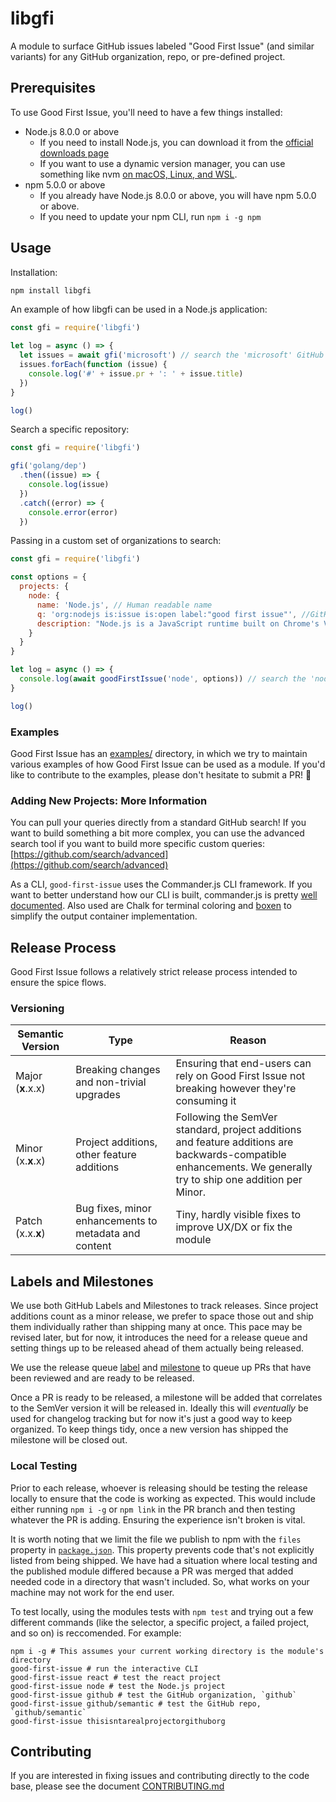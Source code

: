 # libgfi

A module to surface GitHub issues labeled "Good First Issue" (and similar variants) for any GitHub organization, repo, or pre-defined project.

## Prerequisites

To use Good First Issue, you'll need to have a few things installed:

- Node.js 8.0.0 or above
  - If you need to install Node.js, you can download it from the [official downloads page](https://nodejs.org/en/download/)
  - If you want to use a dynamic version manager, you can use something like nvm [on macOS, Linux, and WSL](https://gist.github.com/d2s/372b5943bce17b964a79).
- npm 5.0.0 or above
  - If you already have Node.js 8.0.0 or above, you will have npm 5.0.0 or above.
  - If you need to update your npm CLI, run `npm i -g npm`

## Usage

Installation:

```bash
npm install libgfi
```

An example of how libgfi can be used in a Node.js application:

```js
const gfi = require('libgfi')

let log = async () => {
  let issues = await gfi('microsoft') // search the 'microsoft' GitHub organization
  issues.forEach(function (issue) {
    console.log('#' + issue.pr + ': ' + issue.title)
  })
}

log()
```

Search a specific repository:

```js
const gfi = require('libgfi')

gfi('golang/dep')
  .then((issue) => {
    console.log(issue)
  })
  .catch((error) => {
    console.error(error)
  })
```

Passing in a custom set of organizations to search:

```js
const gfi = require('libgfi')

const options = {
  projects: {
    node: {
      name: 'Node.js', // Human readable name
      q: 'org:nodejs is:issue is:open label:"good first issue"', //GitHub search query
      description: "Node.js is a JavaScript runtime built on Chrome's V8 JavaScript engine." // Human readable description
    }
  }
}

let log = async () => {
  console.log(await goodFirstIssue('node', options)) // search the 'node' property
}

log()
```

### Examples

Good First Issue has an [examples/](./examples) directory, in which we try to maintain various examples of how Good First Issue can be used as a module. If you'd like to contribute to the examples, please don't hesitate to submit a PR! 🤗

### Adding New Projects: More Information

You can pull your queries directly from a standard GitHub search! If you want to build something a bit more complex, you can use the advanced search tool if you want to build more specific custom queries: [https://github.com/search/advanced](https://github.com/search/advanced)

As a CLI, `good-first-issue` uses the Commander.js CLI framework. If you want to better understand how our CLI is built, commander.js is pretty [well documented](https://github.com/tj/commander.js/). Also used are Chalk for terminal coloring and [boxen](https://github.com/sindresorhus/boxen) to simplify the output container implementation.

## Release Process

Good First Issue follows a relatively strict release process intended to ensure the spice flows.

### Versioning

| Semantic Version | Type | Reason |
|-------------------|-------------------------------------------------------|--------------------------------------------------------------------------------------------------------------|
| Major (**x**.x.x) | Breaking changes and non-trivial upgrades | Ensuring that end-users can rely on Good First Issue not breaking however they're consuming it |
| Minor (x.**x**.x) | Project additions, other feature additions | Following the SemVer standard, project additions and feature additions are backwards-compatible enhancements. We generally try to ship one addition per Minor. |
| Patch (x.x.**x**) | Bug fixes, minor enhancements to metadata and content | Tiny, hardly visible fixes to improve UX/DX or fix the module |

## Labels and Milestones

We use both GitHub Labels and Milestones to track releases. Since project additions count as a minor release, we prefer to space those out and ship them individually rather than shipping many at once. This pace may be revised later, but for now, it introduces the need for a release queue and setting things up to be released ahead of them actually being released.

We use the release queue [label](https://github.com/bnb/good-first-issue/pulls?q=is%3Apr+is%3Aopen+sort%3Aupdated-desc) and [milestone](https://github.com/bnb/good-first-issue/milestone/16) to queue up PRs that have been reviewed and are ready to be released.

Once a PR is ready to be released, a milestone will be added that correlates to the SemVer version it will be released in. Ideally this will _eventually_ be used for changelog tracking but for now it's just a good way to keep organized. To keep things tidy, once a new version has shipped the milestone will be closed out.

### Local Testing

Prior to each release, whoever is releasing should be testing the release locally to ensure that the code is working as expected. This would include either running `npm i -g` or `npm link` in the PR branch and then testing whatever the PR is adding. Ensuring the experience isn't broken is vital.

It is worth noting that we limit the file we publish to npm with the `files` property in [`package.json`](https://github.com/bnb/good-first-issue/blob/master/package.json). This property prevents code that's not explicitly listed from being shipped. We have had a situation where local testing and the published module differed because a PR was merged that added needed code in a directory that wasn't included. So, what works on your machine may not work for the end user.

To test locally, using the modules tests with `npm test` and trying out a few different commands (like the selector, a specific project, a failed project, and so on) is reccomended. For example:

```text
npm i -g # This assumes your current working directory is the module's directory
good-first-issue # run the interactive CLI
good-first-issue react # test the react project
good-first-issue node # test the Node.js project
good-first-issue github # test the GitHub organization, `github`
good-first-issue github/semantic # test the GitHub repo, `github/semantic`
good-first-issue thisisntarealprojectorgithuborg
```

## Contributing

If you are interested in fixing issues and contributing directly to the code base, please see the document [CONTRIBUTING.md](./CONTRIBUTING.md)
